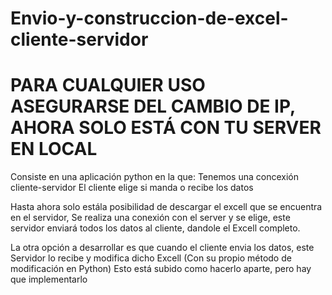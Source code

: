 # Envio-y-construccion-de-excel-cliente-servidor
# PARA CUALQUIER USO ASEGURARSE DEL CAMBIO DE IP, AHORA SOLO ESTÁ CON TU SERVER EN LOCAL


Consiste en una aplicación python en la que:
Tenemos una concexión cliente-servidor
El cliente elige si manda o recibe los datos

Hasta ahora solo estála posibilidad de descargar el excell que se encuentra en el servidor,
Se realiza una conexión con el server y se elige, este servidor enviará todos los datos al cliente, dandole el Excell completo.

La otra opción a desarrollar es que cuando el cliente envia los datos, este Servidor lo recibe y modifica dicho Excell (Con su propio método de modificación en Python)
Esto está subido como hacerlo aparte, pero hay que implementarlo
